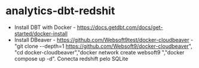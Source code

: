 # analytics-dbt-redshit

- Install DBT with Docker - https://docs.getdbt.com/docs/get-started/docker-install
- Install DBeaver - https://github.com/Websoft9test/docker-cloudbeaver - "git clone --depth=1 https://github.com/Websoft9/docker-cloudbeaver", "cd docker-cloudbeaver","docker network create websoft9 ","docker compose  up -d". Conecta redshift pelo SQLite